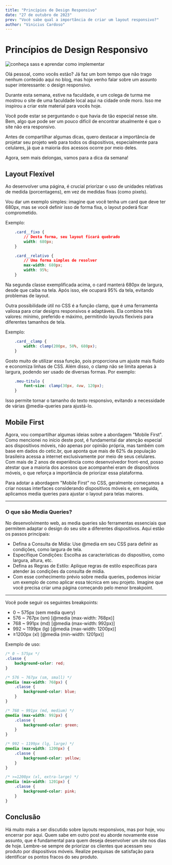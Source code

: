```yaml
---
title: "Princípios de Design Responsivo"
date: "27 de outubro de 2023"
prev: "Você sabe qual a importância de criar um layout responsivo?"
author: "Vinicius Cardoso"
---
```


# Princípios de Design Responsivo

![conheça sass e aprendar como implementar](/conhecendo-e-usando-sass.jpg)

Olá pessoal, como vocês estão? Já faz um bom tempo que não trago nenhum conteúdo aqui no blog, mas hoje venho falar sobre um assunto super interessante: o design responsivo.

Durante esta semana, estive na faculdade, e um colega de turma me mostrou o site de uma faculdade local aqui na cidade onde moro. Isso me inspirou a criar este material para vocês hoje.

Você pode estar se perguntando o que havia de tão especial nesse site. Bem, algo que pode ser um pouco difícil de encontrar atualmente é que o site não era responsivo.

Antes de compartilhar algumas dicas, quero destacar a importância de projetar seu projeto web para todos os dispositivos, especialmente para celulares, já que a maioria dos acessos ocorre por meio deles.

Agora, sem mais delongas, vamos para a dica da semana!

## Layout Flexível

Ao desenvolver uma página, é crucial priorizar o uso de unidades relativas de medida (porcentagens), em vez de medidas fixas (como pixels).

Vou dar um exemplo simples: imagine que você tenha um card que deve ter 680px, mas se você definir isso de forma fixa, o layout poderá ficar comprometido.

Exemplo:

```css 
    .card__fixo {
        // Desta forma, seu layout ficará quebrado
        width: 680px;
    }

    .card__relativo {
        // Uma forma simples de resolver
        max-width: 680px;
        width: 95%;
    }
```

Na segunda classe exemplificada acima, o card manterá 680px de largura, desde que caiba na tela. Após isso, ele ocupará 95% da tela, evitando problemas de layout.

Outra possibilidade útil no CSS é a função clamp, que é uma ferramenta valiosa para criar designs responsivos e adaptáveis. Ela combina três valores: mínimo, preferido e máximo, permitindo layouts flexíveis para diferentes tamanhos de tela.

Exemplo:

```css 
    .card__clamp {
        width: clamp(200px, 50%, 680px);
    }
```

Gosto muito de utilizar essa função, pois proporciona um ajuste mais fluido e economiza linhas de CSS. Além disso, o clamp não se limita apenas à largura, podendo ser usado de diversas formas. Por exemplo:


```css
    .meu-titulo {
        font-size: clamp(30px, 4vw, 120px);
    }
```

Isso permite tornar o tamanho do texto responsivo, evitando a necessidade de várias @media-queries para ajustá-lo.

## Mobile First
Agora, vou compartilhar algumas ideias sobre a abordagem "Mobile First". Como mencionei no início deste post, é fundamental dar atenção especial aos dispositivos móveis, não apenas por opinião própria, mas também com base em dados do cetic.br, que aponta que mais de 62% da população brasileira acessa a internet exclusivamente por meio de seus celulares. Com mais de 2 anos de experiência como desenvolvedor front-end, posso atestar que a maioria dos acessos que acompanhei eram de dispositivos móveis, o que reforça a importância de priorizar essa plataforma.

Para adotar a abordagem "Mobile First" no CSS, geralmente começamos a criar nossas interfaces considerando dispositivos móveis e, em seguida, aplicamos media queries para ajustar o layout para telas maiores.

---
### O que são Media Queries?
No desenvolvimento web, as media queries são ferramentas essenciais que permitem adaptar o design do seu site a diferentes dispositivos. Aqui estão os passos principais:

- Defina a Consulta de Mídia: Use @media em seu CSS para definir as condições, como largura de tela.
- Especifique Condições: Escolha as características do dispositivo, como largura, altura, etc. 
- Defina as Regras de Estilo: Aplique regras de estilo específicas para atender às condições da consulta de mídia.
- Com esse conhecimento prévio sobre media queries, podemos iniciar um exemplo de como aplicar essa técnica em seu projeto. Imagine que você precisa criar uma página começando pelo menor breakpoint.

---

Você pode seguir os seguintes breakpoints:

- 0 ~ 575px (sem media query)
- 576 ~ 767px (sm) [@media (max-width: 768px)]
- 768 ~ 991px (md) [@media (max-width: 992px)]
- 992 ~ 1199px (lg) [@media (max-width: 1200px)]
- ≥1200px (xl) [@media (min-width: 1201px)]

Exemplo de uso:

```css
/* 0 ~ 575px */
.classe {
    background-color: red;
}

/* 576 ~ 767px (sm, small) */
@media (max-width: 768px) {
    .classe {
        background-color: blue;
    }
}

/* 768 ~ 991px (md, medium) */
@media (max-width: 992px) {
    .classe {
        background-color: green;
    }
}

/* 992 ~ 1199px (lg, large) */
@media (max-width: 1200px) {
    .classe {
        background-color: yellow;
    }
}

/* >=1200px (xl, extra-large) */
@media (min-width: 1201px) {
    .classe {
        background-color: pink;
    }
}
```

## Conclusão

Há muito mais a ser discutido sobre layouts responsivos, mas por hoje, vou encerrar por aqui. Quem sabe em outro post eu aborde novamente esse assunto, que é fundamental para quem deseja desenvolver um site nos dias de hoje. Lembre-se sempre de priorizar os clientes que acessam seu produto por dispositivos móveis. Realize pesquisas de satisfação para identificar os pontos fracos do seu produto.